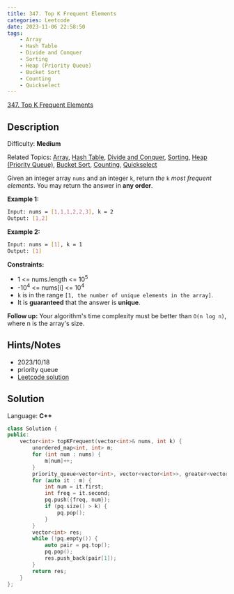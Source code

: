 ```yaml
---
title: 347. Top K Frequent Elements
categories: Leetcode
date: 2023-11-06 22:58:50
tags:
    - Array
    - Hash Table
    - Divide and Conquer
    - Sorting
    - Heap (Priority Queue)
    - Bucket Sort
    - Counting
    - Quickselect
---
```


[347\. Top K Frequent Elements](https://leetcode.com/problems/top-k-frequent-elements/)

## Description

Difficulty: **Medium**

Related Topics: [Array](https://leetcode.com/tag/https://leetcode.com/tag/array//), [Hash Table](https://leetcode.com/tag/https://leetcode.com/tag/hash-table//), [Divide and Conquer](https://leetcode.com/tag/https://leetcode.com/tag/divide-and-conquer//), [Sorting](https://leetcode.com/tag/https://leetcode.com/tag/sorting//), [Heap (Priority Queue)](https://leetcode.com/tag/https://leetcode.com/tag/heap-priority-queue//), [Bucket Sort](https://leetcode.com/tag/https://leetcode.com/tag/bucket-sort//), [Counting](https://leetcode.com/tag/https://leetcode.com/tag/counting//), [Quickselect](https://leetcode.com/tag/https://leetcode.com/tag/quickselect//)

Given an integer array `nums` and an integer `k`, return _the_ `k` _most frequent elements_. You may return the answer in **any order**.

**Example 1:**

```bash
Input: nums = [1,1,1,2,2,3], k = 2
Output: [1,2]
```

**Example 2:**

```bash
Input: nums = [1], k = 1
Output: [1]
```

**Constraints:**

* 1 <= nums.length <= 10<sup>5</sup>
* -10<sup>4</sup> <= nums[i] <= 10<sup>4</sup>
* `k` is in the range `[1, the number of unique elements in the array]`.
* It is **guaranteed** that the answer is **unique**.

**Follow up:** Your algorithm's time complexity must be better than `O(n log n)`, where n is the array's size.

## Hints/Notes

* 2023/10/18
* priority queue
* [Leetcode solution](https://leetcode.com/problems/top-k-frequent-elements/editorial/?envType=company&envId=facebook&favoriteSlug=facebook-three-months)

## Solution

Language: **C++**

```C++
class Solution {
public:
    vector<int> topKFrequent(vector<int>& nums, int k) {
        unordered_map<int, int> m;
        for (int num : nums) {
            m[num]++;
        }
        priority_queue<vector<int>, vector<vector<int>>, greater<vector<int>>> pq;
        for (auto it : m) {
            int num = it.first;
            int freq = it.second;
            pq.push({freq, num});
            if (pq.size() > k) {
                pq.pop();
            }
        }
        vector<int> res;
        while (!pq.empty()) {
            auto pair = pq.top();
            pq.pop();
            res.push_back(pair[1]);
        }
        return res;
    }
};
```
